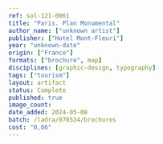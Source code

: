```yaml
---
ref: sol-121-0061
title: "Paris. Plan Monumental"
author_name: ["unknown artist"]
publisher: ["Hotel Mont-Fleuri"]
year: "unknown-date"
origin: ["France"]
formats: ["brochure", map]
disciplines: [graphic-design, typography]
tags: ["tourism"]
layout: artifact
status: Complete
published: true
image_count:
date_added: 2024-05-08
batch: /ladra/070524/brochures
cost: "0,66"
---
```

